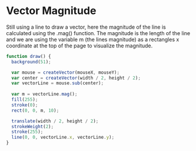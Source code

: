 # Vector Magnitude

Still using a line to draw a vector, here the magnitude of the line is calculated using the .mag() function. The magnitude is the length of the line and we are using the variable m (the lines magnitude) as a rectangles x coordinate at the top of the page to visualize the magnitude.

```js
function draw() {
  background(51);

  var mouse = createVector(mouseX, mouseY);
  var center = createVector(width / 2, height / 2);
  var vectorLine = mouse.sub(center);
  
  var m = vectorLine.mag();
  fill(255);
  stroke(0);
  rect(0, 0, m, 10);

  translate(width / 2, height / 2);
  strokeWeight(2);
  stroke(255);
  line(0, 0, vectorLine.x, vectorLine.y);
}
```